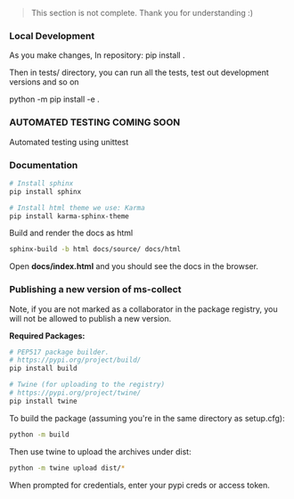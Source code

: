 > This section is not complete. Thank you for understanding :)

### Local Development
As you make changes, In repository:
pip install .

Then in tests/ directory, you can run all the tests, test out development versions and so on

python -m pip install -e .

### AUTOMATED TESTING COMING SOON
Automated testing using unittest

### Documentation
```sh
# Install sphinx
pip install sphinx

# Install html theme we use: Karma
pip install karma-sphinx-theme
```

Build and render the docs as html
```sh
sphinx-build -b html docs/source/ docs/html
```

Open **docs/index.html** and you should see the docs in the browser.


### Publishing a new version of ms-collect
Note, if you are not marked as a collaborator in the package registry, you will not be allowed to
publish a new version.

**Required Packages:**
```sh
# PEP517 package builder.
# https://pypi.org/project/build/
pip install build

# Twine (for uploading to the registry)
# https://pypi.org/project/twine/
pip install twine
```

To build the package (assuming you're in the same directory as setup.cfg):
```sh
python -m build
```

Then use twine to upload the archives under dist:
```sh
python -m twine upload dist/*
```

When prompted for credentials, enter your pypi creds or access token.